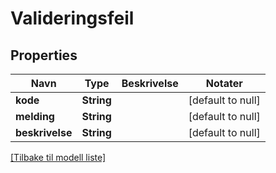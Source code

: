 # Valideringsfeil

## Properties

| Navn            | Type       | Beskrivelse | Notater           |
|-----------------|------------|-------------|-------------------|
| **kode**        | **String** |             | [default to null] |
| **melding**     | **String** |             | [default to null] |
| **beskrivelse** | **String** |             | [default to null] |

[[Tilbake til modell liste]](../index.md)

